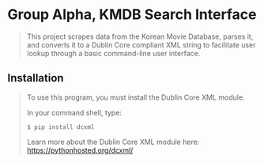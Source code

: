 # Group Alpha, KMDB Search Interface

> This project scrapes data from the Korean Movie Database, parses it, and converts it to a Dublin Core compliant XML string to facilitate user lookup through a basic command-line user interface. 

## Installation

>To use this program, you must install the Dublin Core XML module. 
>
>In your command shell, type: 
>
>`$ pip install dcxml`
>
>Learn more about the Dublin Core XML module here: 
>https://pythonhosted.org/dcxml/ 

